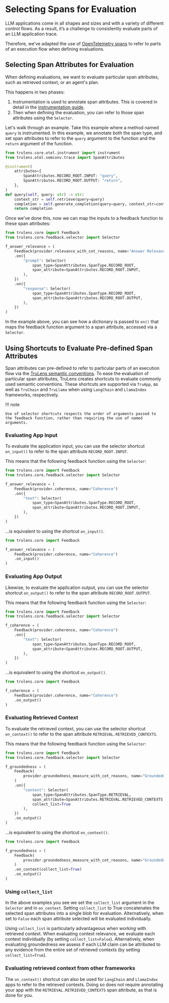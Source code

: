 # Selecting Spans for Evaluation

LLM applications come in all shapes and sizes and with a variety of different
control flows. As a result, it’s a challenge to consistently evaluate parts of an
LLM application trace.

Therefore, we’ve adapted the use of [OpenTelemetry spans](https://opentelemetry.io/docs/specs/otel/overview/#spans)
to refer to parts of an execution flow when defining evaluations.

## Selecting Span Attributes for Evaluation

When defining evaluations, we want to evaluate particular span attributes, such as retrieved context, or an agent's plan.

This happens in two phases:

1. Instrumentation is used to annotate span attributes. This is covered in detail in the [instrumentation guide](../../instrumentation/index.md).
2. Then when defining the evaluation, you can refer to those span attributes using the `Selector`.

Let's walk through an example. Take this example where a method named `query` is instrumented. In this example, we annotate both the span type, and set span attributes to refer to the `query` argument to the function and the `return` argument of the function.

```python
from trulens.core.otel.instrument import instrument
from trulens.otel.semconv.trace import SpanAttributes

@instrument(
    attributes={
        SpanAttributes.RECORD_ROOT.INPUT: "query",
        SpanAttributes.RECORD_ROOT.OUTPUT: "return",
    },
)
def query(self, query: str) -> str:
    context_str = self.retrieve(query=query)
    completion = self.generate_completion(query=query, context_str=context_str)
    return completion
```

Once we've done this, now we can map the inputs to a feedback function to these span attributes:

```python
from trulens.core import Feedback
from trulens.core.feedback.selector import Selector

f_answer_relevance = (
    Feedback(provider.relevance_with_cot_reasons, name="Answer Relevance")
    .on({
        "prompt": Selector(
            span_type=SpanAttributes.SpanType.RECORD_ROOT,
            span_attribute=SpanAttributes.RECORD_ROOT.INPUT,
        ),
    })
    .on({
        "response": Selector(
            span_type=SpanAttributes.SpanType.RECORD_ROOT,
            span_attribute=SpanAttributes.RECORD_ROOT.OUTPUT,
        ),
    })
)
```

In the example above, you can see how a dictionary is passed to `on()` that maps the feedback function argument to a span attribute, accessed via a `Selector`.

## Using Shortcuts to Evaluate Pre-defined Span Attributes

Span attributes can pre-defined to refer to particular parts of an execution flow via the [TruLens semantic conventions](../../../otel/semantic_conventions.md). To ease the evaluation of particular span attributes, TruLens creates shortcuts to evaluate commonly used semantic conventions. These shortcuts are supported via `TruApp`, as well as `TruChain` and `TruLlama` when using `LangChain` and `LlamaIndex` frameworks, respectively.

!!! note

    Use of selector shortcuts respects the order of arguments passed to the feedback function, rather than requiring the use of named arguments.

### Evaluating App Input

To evaluate the application input, you can use the selector shortcut `on_input()` to refer to the span attribute `RECORD_ROOT.INPUT`.

This means that the following feedback function using the `Selector`:

```python
from trulens.core import Feedback
from trulens.core.feedback.selector import Selector

f_answer_relevance = (
    Feedback(provider.coherence, name="Coherence")
    .on({
        "text": Selector(
            span_type=SpanAttributes.SpanType.RECORD_ROOT,
            span_attribute=SpanAttributes.RECORD_ROOT.INPUT,
        ),
    })
)
```

...is equivalent to using the shortcut `on_input()`.

```python
from trulens.core import Feedback

f_answer_relevance = (
    Feedback(provider.coherence, name="Coherence")
    .on_input()
)
```

### Evaluating App Output

Likewise, to evaluate the application output, you can use the selector shortcut `on_output()` to refer to the span attribute `RECORD_ROOT.OUTPUT`.

This means that the following feedback function using the `Selector`:

```python
from trulens.core import Feedback
from trulens.core.feedback.selector import Selector

f_coherence = (
    Feedback(provider.coherence, name="Coherence")
    .on({
        "text": Selector(
            span_type=SpanAttributes.SpanType.RECORD_ROOT,
            span_attribute=SpanAttributes.RECORD_ROOT.OUTPUT,
        ),
    })
)
```

...is equivalent to using the shortcut `on_output()`.

```python
from trulens.core import Feedback

f_coherence = (
    Feedback(provider.coherence, name="Coherence")
    .on_output()
)
```

### Evaluating Retrieved Context

To evaluate the retrieved context, you can use the selector shortcut `on_context()` to refer to the span attribute `RETRIEVAL.RETRIEVED_CONTEXTS`.

This means that the following feedback function using the `Selector`:

```python
from trulens.core import Feedback
from trulens.core.feedback.selector import Selector

f_groundedness = (
    Feedback(
        provider.groundedness_measure_with_cot_reasons, name="Groundedness"
    )
    .on({
        "context": Selector(
            span_type=SpanAttributes.SpanType.RETRIEVAL,
            span_attribute=SpanAttributes.RETRIEVAL.RETRIEVED_CONTEXTS,
            collect_list=True
        ),
    })
    .on_output()
)
```

...is equivalent to using the shortcut `on_context()`.

```python
from trulens.core import Feedback

f_groundedness = (
    Feedback(
        provider.groundedness_measure_with_cot_reasons, name="Groundedness"
    )
    .on_context(collect_list=True)
    .on_output()
)
```

### Using `collect_list`

In the above examples you see we set the `collect_list` argument in the `Selector` and in `on_context`. Setting `collect_list` to True concatenates the selected span attributes into a single blob for evaluation. Alternatively, when set to `False` each span attribute selected will be evaluated individually.

Using `collect_list` is particularly advantageous when working with retrieved context. When evaluating context relevance, we evaluate each context individually (by setting `collect_list=False`). Alternatively, when evaluating groundedness we assess if each LLM claim can be attributed to any evidence from the entire set of retrieved contexts (by setting `collect_list=True`).

### Evaluating retrieved context from other frameworks

The `on_context()` shortcut can also be used for `LangChain` and `LlamaIndex` apps to refer to the retrieved contexts. Doing so does not require annotating your app with the `RETRIEVAL.RETRIEVED_CONTEXTS` span attribute, as that is done for you.
